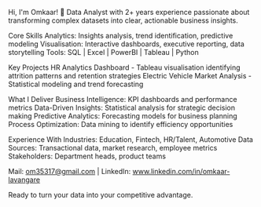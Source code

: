 Hi, I'm Omkaar! 👋
Data Analyst with 2+ years experience passionate about transforming complex datasets into clear, actionable business insights.

Core Skills
Analytics: Insights analysis, trend identification, predictive modeling
Visualisation: Interactive dashboards, executive reporting, data storytelling
Tools: SQL | Excel | PowerBI | Tableau | Python

Key Projects
HR Analytics Dashboard - Tableau visualisation identifying attrition patterns and retention strategies
Electric Vehicle Market Analysis - Statistical modeling and trend forecasting

What I Deliver
Business Intelligence: KPI dashboards and performance metrics
Data-Driven Insights: Statistical analysis for strategic decision making
Predictive Analytics: Forecasting models for business planning
Process Optimization: Data mining to identify efficiency opportunities

Experience With
Industries: Education, Fintech, HR/Talent, Automotive
Data Sources: Transactional data, market research, employee metrics
Stakeholders: Department heads, product teams

Mail: om35317@gmail.com | LinkedIn: www.linkedin.com/in/omkaar-lavangare

Ready to turn your data into your competitive advantage.
<!---
omkaarlavangare/omkaarlavangare is a ✨ special ✨ repository because its `README.md` (this file) appears on your GitHub profile.
You can click the Preview link to take a look at your changes.
--->
